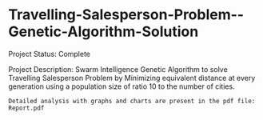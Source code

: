 # Travelling-Salesperson-Problem--Genetic-Algorithm-Solution

Project Status:
	Complete

Project Description:
	Swarm Intelligence Genetic Algorithm to solve Travelling Salesperson Problem
	by Minimizing equivalent distance at every generation using a population size
	of ratio 10 to the number of cities.

	Detailed analysis with graphs and charts are present in the pdf file: Report.pdf
